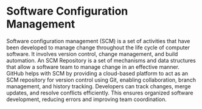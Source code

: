 # Software Configuration Management
Software configuration management (SCM) is a set of activities that have been developed to manage change throughout the life cycle of computer software.  It involves version control, change management, and build automation. An SCM Repository is a set of mechanisms and data structures that allow a software team to manage change in an effective manner.  GitHub helps with SCM by providing a cloud-based platform to act as an SCM repository for version control using Git, enabling collaboration, branch management, and history tracking. Developers can track changes, merge updates, and resolve conflicts efficiently. This ensures organized software development, reducing errors and improving team coordination.
